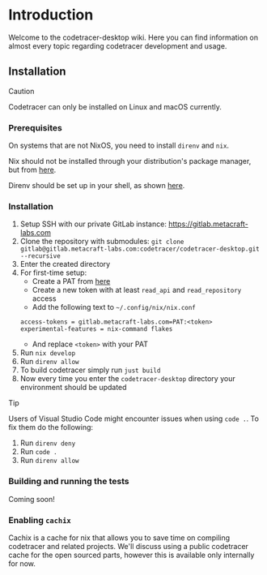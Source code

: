 # Introduction

Welcome to the codetracer-desktop wiki. Here you can find information on almost every topic
regarding codetracer development and usage.

## Installation
> [!CAUTION]
> Codetracer can only be installed on Linux and macOS currently.

### Prerequisites
On systems that are not NixOS, you need to install `direnv` and `nix`.

Nix should not be installed through your distribution's package manager, but from [here](https://nixos.org/download/).

Direnv should be set up in your shell, as shown [here](https://direnv.net/docs/hook.html).

### Installation
1. Setup SSH with our private GitLab instance: <https://gitlab.metacraft-labs.com>
1. Clone the repository with submodules: `git clone gitlab@gitlab.metacraft-labs.com:codetracer/codetracer-desktop.git --recursive`
1. Enter the created directory
1. For first-time setup:
   - Create a PAT from [here](https://gitlab.metacraft-labs.com/-/user_settings/personal_access_tokens)
   - Create a new token with at least `read_api` and `read_repository` access
   - Add the following text to `~/.config/nix/nix.conf`
   ```
   access-tokens = gitlab.metacraft-labs.com=PAT:<token>
   experimental-features = nix-command flakes
   ```
   - And replace `<token>` with your PAT
1. Run `nix develop`
1. Run `direnv allow`
1. To build codetracer simply run `just build`
1. Now every time you enter the `codetracer-desktop` directory your environment should be updated

<!-- Question: Is an access token required for GitHub right now? It might be needed if we use the GitHub API more than a couple of times a second
TODO:
1. Change repository URL
1. Remove references to GitLab
-->


> [!TIP]
> Users of Visual Studio Code might encounter issues when using `code .`. To fix them do the following:
> 1. Run `direnv deny`
> 1. Run `code .`
> 1. Run `direnv allow`

### Building and running the tests

Coming soon!

### Enabling `cachix`

<!-- TODO(alexander): I removed the detailed cachix guide, as it's sensitive, and we don't have a public codetracer cache yet  -->
<!-- either include it in an internal docs in the rr-backend, or re-include here when this is discussed again -->

Cachix is a cache for nix that allows you to save time on compiling codetracer and related projects. We'll discuss using a public codetracer cache
for the open sourced parts, however this is available only internally for now.

